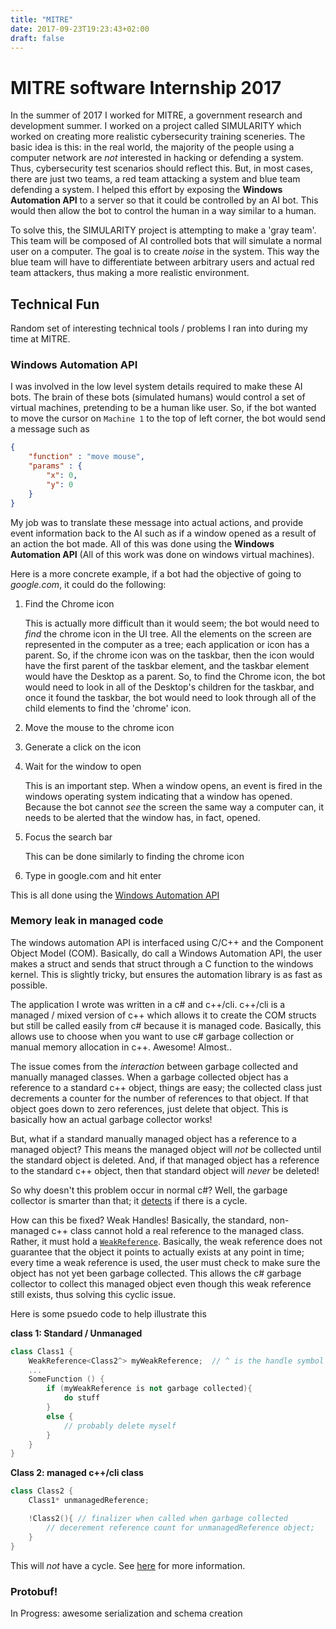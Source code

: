 ```yaml
---
title: "MITRE"
date: 2017-09-23T19:23:43+02:00
draft: false
---
```


# MITRE software Internship 2017
In the summer of 2017 I worked for MITRE, a government research and development summer. I worked on a project called SIMULARITY which worked on creating more realistic cybersecurity training sceneries. The basic idea is this: in the real world, the majority of the people using a computer network are *not* interested in hacking or defending a system. Thus, cybersecurity test scenarios should reflect this. But, in most cases, there are just two teams, a red team attacking a system and blue team defending a system. I helped this effort by exposing the **Windows Automation API** to a server so that it could be controlled by an AI bot. This would then allow the bot to control the human in a way similar to a human. 

To solve this, the SIMULARITY project is attempting to make a 'gray team'. This team will be composed of AI controlled bots that will simulate a normal user on a computer. The goal is to create *noise* in the system. This way the blue team will have to differentiate between arbitrary users and actual red team attackers, thus making a more realistic environment. 

## Technical Fun

Random set of interesting technical tools / problems I ran into during my time at MITRE. 

### Windows Automation API
I was involved in the low level system details required to make these AI bots. The brain of these bots (simulated humans) would control a set of virtual machines, pretending to be a human like user. So, if the bot wanted to move the cursor on ```Machine 1``` to the top of left corner, the bot would send a message such as 
``` json
{
    "function" : "move mouse", 
    "params" : {
        "x": 0, 
        "y": 0
    }
}
```

My job was to translate these message into actual actions, and provide event information back to the AI such as if a window opened as a result of an action the bot made. All of this was done using the **Windows Automation API** (All of this work was done on windows virtual machines). 

Here is a more concrete example, if a bot had the objective of going to *google.com*, it could do the following: 

1. Find the Chrome icon 

    This is actually more difficult than it would seem; the bot would need to *find* the chrome icon in the UI tree. All the elements on the screen are represented in the computer as a tree; each application or icon has a parent. So, if the chrome icon was on the taskbar, then the icon would have the first parent of the taskbar element, and the taskbar element would have the Desktop as a parent. So, to find the Chrome icon, the bot would need to look in all of the Desktop's children for the taskbar, and once it found the taskbar, the bot would need to look through all of the child elements to find the 'chrome' icon. 

2. Move the mouse to the chrome icon

3. Generate a click on the icon

4. Wait for the window to open

    This is an important step. When a window opens, an event is fired in the windows operating system indicating that a window has opened. Because the bot cannot *see* the screen the same way a computer can, it needs to be alerted that the window has, in fact, opened. 

5. Focus the search bar

    This can be done similarly to finding the chrome icon 

6. Type in google.com and hit enter

This is all done using the [Windows Automation API](https://msdn.microsoft.com/en-us/library/windows/desktop/ee684009.aspx)

### Memory leak in managed code

The windows automation API is interfaced using C/C++ and the Component Object Model (COM). Basically, do call a Windows Automation API, the user makes a struct and sends that struct through a C function to the windows kernel. This is slightly tricky, but ensures the automation library is as fast as possible. 

The application I wrote was written in a c# and c++/cli. c++/cli is a managed / mixed version of c++ which allows it to create the COM structs but still be called easily from c# because it is managed code. Basically, this allows use to choose when you want to use c# garbage collection or manual memory allocation in c++. Awesome! Almost..

The issue comes from the *interaction* between garbage collected and manually managed classes. When a garbage collected object has a reference to a standard c++ object, things are easy; the collected class just decrements a counter for the number of references to that object. If that object goes down to zero references, just delete that object. This is basically how an actual garbage collector works!

But, what if a standard manually managed object has a reference to a managed object? This means the managed object will *not* be collected until the standard object is deleted. And, if that managed object has a reference to the standard c++ object, then that standard object will *never* be deleted! 

So why doesn't this problem occur in normal c#? Well, the garbage collector is smarter than that; it [detects](https://stackoverflow.com/questions/8840567/garbage-collector-and-circular-reference) if there is a cycle. 

How can this be fixed? Weak Handles! Basically, the standard, non-managed c++ class cannot hold a real reference to the managed class. Rather, it must hold a [```WeakReference```](https://docs.microsoft.com/en-us/cpp/cppcx/weak-references-and-breaking-cycles-c-cx). Basically, the weak reference does not guarantee that the object it points to actually exists at any point in time; every time a weak reference is used, the user must check to make sure the object has not yet been garbage collected. This allows the c# garbage collector to collect this managed object even though this weak reference still exists, thus solving this cyclic issue. 

Here is some psuedo code to help illustrate this 

**class 1: Standard / Unmanaged**
``` cpp
class Class1 {
    WeakReference<Class2^> myWeakReference;  // ^ is the handle symbol in c++/cli
    ...
    SomeFunction () {
        if (myWeakReference is not garbage collected){
            do stuff
        }
        else {
            // probably delete myself
        }
    }
}
```

**Class 2: managed c++/cli class**
``` cpp 
class Class2 {
    Class1* unmanagedReference; 

    !Class2(){ // finalizer when called when garbage collected
        // decerement reference count for unmanagedReference object; 
    } 
}
```
This will *not* have a cycle. See [here](https://docs.microsoft.com/en-us/cpp/cppcx/weak-references-and-breaking-cycles-c-cx) for more information.

### Protobuf!

In Progress: awesome serialization and schema creation

